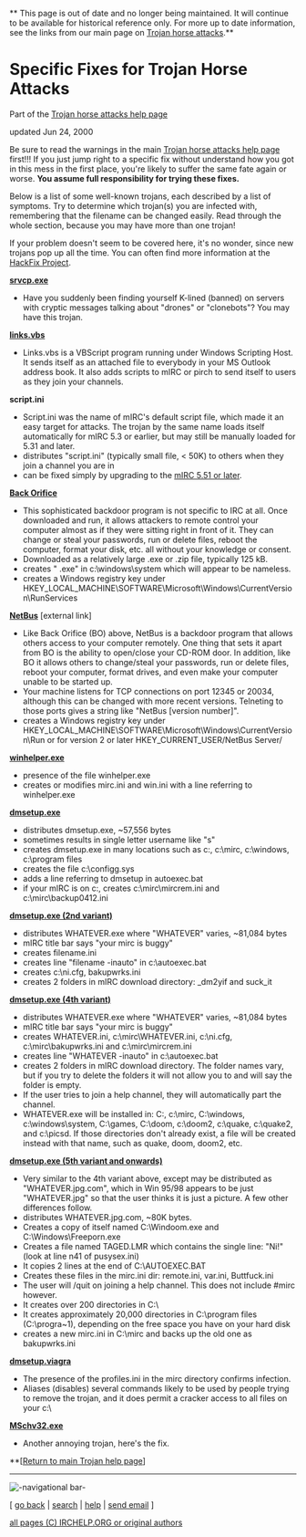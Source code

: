 ** This page is out of date and no longer being maintained. It will continue to be available for historical reference only. For more up to date information, see the links from our main page on [Trojan horse attacks](trojan.html).**

# Specific Fixes for Trojan Horse Attacks

Part of the [Trojan horse attacks help
page](http://www.irchelp.org/irchelp/security/trojan.html)

updated Jun 24, 2000

Be sure to read the warnings in the main [Trojan horse attacks help
page](http://www.irchelp.org/irchelp/security/trojan.html) first!!! If you
just jump right to a specific fix without understand how you got in this mess
in the first place, you're likely to suffer the same fate again or worse.
**You assume full responsibility for trying these fixes.**

Below is a list of some well-known trojans, each described by a list of
symptoms. Try to determine which trojan(s) you are infected with, remembering
that the filename can be changed easily. Read through the whole section,
because you may have more than one trojan!

If your problem doesn't seem to be covered here, it's no wonder, since new
trojans pop up all the time. You can often find more information at the
[HackFix Project](http://www.hackfix.org/).

**[srvcp.exe](srvcp.html)**

  * Have you suddenly been finding yourself K-lined (banned) on servers with cryptic messages talking about "drones" or "clonebots"? You may have this trojan. 

**[links.vbs](linksvbs.txt)**

  * Links.vbs is a VBScript program running under Windows Scripting Host. It sends itself as an attached file to everybody in your MS Outlook address book. It also adds scripts to mIRC or pirch to send itself to users as they join your channels. 

**script.ini**

  * Script.ini was the name of mIRC's default script file, which made it an easy target for attacks. The trojan by the same name loads itself automatically for mIRC 5.3 or earlier, but may still be manually loaded for 5.31 and later. 
  * distributes "script.ini" (typically small file, < 50K) to others when they join a channel you are in 
  * can be fixed simply by upgrading to the [mIRC 5.51 or later](/irchelp/mirc/). 

**[Back Orifice](bo.html)**

  * This sophisticated backdoor program is not specific to IRC at all. Once downloaded and run, it allows attackers to remote control your computer almost as if they were sitting right in front of it. They can change or steal your passwords, run or delete files, reboot the computer, format your disk, etc. all without your knowledge or consent. 
  * Downloaded as a relatively large .exe or .zip file, typically 125 kB. 
  * creates " .exe" in c:\windows\system which will appear to be nameless. 
  * creates a Windows registry key under HKEY_LOCAL_MACHINE\SOFTWARE\Microsoft\Windows\CurrentVersion\RunServices 

**[NetBus](http://www.hackfix.org/netbusfix/index.shtml)** [external link] 

  * Like Back Orifice (BO) above, NetBus is a backdoor program that allows others access to your computer remotely. One thing that sets it apart from BO is the ability to open/close your CD-ROM door. In addition, like BO it allows others to change/steal your passwords, run or delete files, reboot your computer, format drives, and even make your computer unable to be started up. 
  * Your machine listens for TCP connections on port 12345 or 20034, although this can be changed with more recent versions. Telneting to those ports gives a string like "NetBus [version number]". 
  * creates a Windows registry key under HKEY_LOCAL_MACHINE\SOFTWARE\Microsoft\Windows\CurrentVersion\Run or for version 2 or later HKEY_CURRENT_USER/NetBus Server/ 

**[winhelper.exe](winhelper.txt)**

  * presence of the file winhelper.exe 
  * creates or modifies mirc.ini and win.ini with a line referring to winhelper.exe 

**[dmsetup.exe](dmsetup.txt)**

  * distributes dmsetup.exe, ~57,556 bytes 
  * sometimes results in single letter username like "s" 
  * creates dmsetup.exe in many locations such as c:\, c:\mirc, c:\windows, c:\program files 
  * creates the file c:\configg.sys 
  * adds a line referring to dmsetup in autoexec.bat 
  * if your mIRC is on c:, creates c:\mirc\mircrem.ini and c:\mirc\backup0412.ini 

**[dmsetup.exe (2nd variant)](dmsetup2.txt)**

  * distributes WHATEVER.exe where "WHATEVER" varies, ~81,084 bytes 
  * mIRC title bar says "your mirc is buggy" 
  * creates filename.ini 
  * creates line "filename -inauto" in c:\autoexec.bat 
  * creates c:\ni.cfg, bakupwrks.ini 
  * creates 2 folders in mIRC download directory: _dm2yif and suck_it 

**[dmsetup.exe (4th variant)](fix4.html)**

  * distributes WHATEVER.exe where "WHATEVER" varies, ~81,084 bytes 
  * mIRC title bar says "your mirc is buggy" 
  * creates WHATEVER.ini, c:\mirc\WHATEVER.ini, c:\ni.cfg, c:\mirc\bakupwrks.ini and c:\mirc\mircrem.ini 
  * creates line "WHATEVER -inauto" in c:\autoexec.bat 
  * creates 2 folders in mIRC download directory. The folder names vary, but if you try to delete the folders it will not allow you to and will say the folder is empty. 
  * If the user tries to join a help channel, they will automatically part the channel. 
  * WHATEVER.exe will be installed in: C:\, c:\mirc, C:\windows, c:\windows\system, C:\games, C:\doom, c:\doom2, c:\quake, c:\quake2, and c:\picsd. If those directories don't already exist, a file will be created instead with that name, such as quake, doom, doom2, etc. 

**[dmsetup.exe (5th variant and onwards)](fix5.html)**

  * Very similar to the 4th variant above, except may be distributed as "WHATEVER.jpg.com", which in Win 95/98 appears to be just "WHATEVER.jpg" so that the user thinks it is just a picture. A few other differences follow. 
  * distributes WHATEVER.jpg.com, ~80K bytes. 
  * Creates a copy of itself named C:\Windoom.exe and C:\Windows\Freeporn.exe 
  * Creates a file named TAGED.LMR which contains the single line: "Ni!" (look at line n41 of pusysex.ini) 
  * It copies 2 lines at the end of C:\AUTOEXEC.BAT 
  * Creates these files in the mirc.ini dir: remote.ini, var.ini, Buttfuck.ini 
  * The user will /quit on joining a help channel. This does not include #mirc however. 
  * It creates over 200 directories in C:\ 
  * It creates approximately 20,000 directories in C:\program files (C:\progra~1), depending on the free space you have on your hard disk 
  * creates a new mirc.ini in C:\mirc and backs up the old one as bakupwrks.ini 

**[dmsetup.viagra](dmsetup-v.txt)**

  * The presence of the profiles.ini in the mirc directory confirms infection. 
  * Aliases (disables) several commands likely to be used by people trying to remove the trojan, and it does permit a cracker access to all files on your c:\ 

**[MSchv32.exe](mschv32.txt)**

  * Another annoying trojan, here's the fix. 

**[[Return to main Trojan help page](trojan.html)] 

* * *

![-navigational bar-](/irchelp/Pix/ihnavbar.gif)

[ [go back](/irchelp/) | [search](/irchelp/search_engine.cgi) |
[help](/irchelp/help.html) | [send email](/irchelp/mail.cgi) ]

[all pages (C) IRCHELP.ORG or original authors](/irchelp/credit.html)

